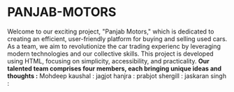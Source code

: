 # PANJAB-MOTORS
Welcome to our exciting project, "Panjab Motors," which is dedicated to creating an efficient, user-friendly platform for buying and selling used cars. As a team, we aim to revolutionize the car trading experienc
by leveraging modern technologies and our collective skills. This project is developed using HTML, focusing on simplicity, accessibility, and practicality.
**Our talented team comprises four members, each bringing unique ideas and thoughts :**
Mohdeep kaushal :
jagjot hanjra :
prabjot shergill :
jaskaran singh :
